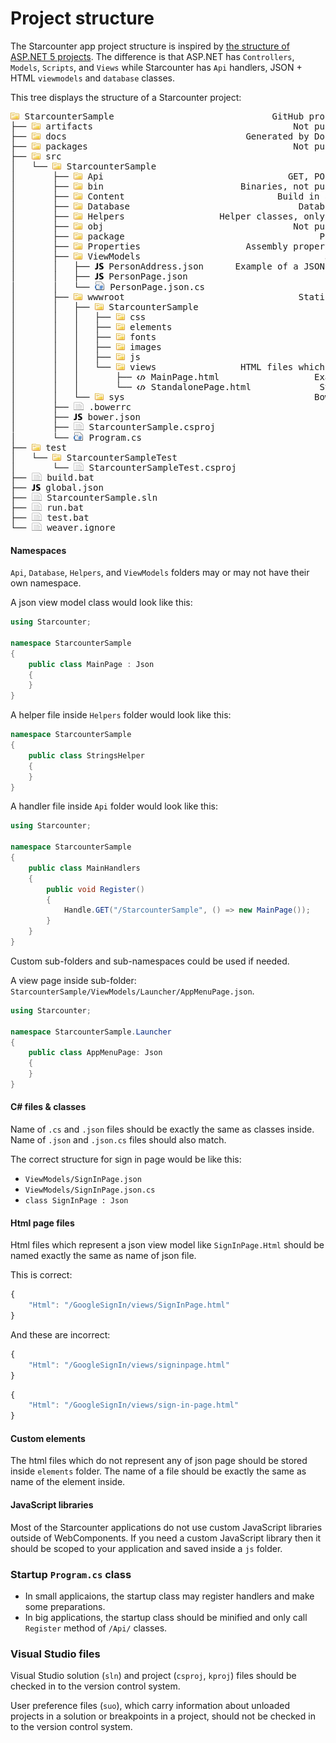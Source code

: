 # Project structure

The Starcounter app project structure is inspired by [the structure of ASP.NET 5 projects](http://gunnarpeipman.com/2014/10/asp-net-5-new-structure-of-solutions-and-projects/). The difference is that ASP.NET has `Controllers`, `Models`, `Scripts`, and `Views` while Starcounter has `Api` handlers, JSON + HTML `viewmodels` and `database` classes.

This tree displays the structure of a Starcounter project:

<pre><img src="/assets/folder-icon.png" /> StarcounterSample                              GitHub project/VS solution name
├── <img src="/assets/folder-icon.png" /> artifacts                                      Not pushed, generated by VS
├── <img src="/assets/folder-icon.png" /> docs                                  Generated by Documentation generator
├── <img src="/assets/folder-icon.png" /> packages                                       Not pushed, generated by VS
├── <img src="/assets/folder-icon.png" /> src                                                    Source files folder
│   └── <img src="/assets/folder-icon.png" /> StarcounterSample                                         Project name
│       ├── <img src="/assets/folder-icon.png" /> Api                                   GET, POST and other handlers
│       ├── <img src="/assets/folder-icon.png" /> bin                          Binaries, not pushed, generated by VS
│       ├── <img src="/assets/folder-icon.png" /> Content                             Build in assembly static files
│       ├── <img src="/assets/folder-icon.png" /> Database                                Database table definitions
│       ├── <img src="/assets/folder-icon.png" /> Helpers                  Helper classes, only if your app needs it
│       ├── <img src="/assets/folder-icon.png" /> obj                                    Not pushed, generated by VS
│       ├── <img src="/assets/folder-icon.png" /> package                                     Package info goes here
│       ├── <img src="/assets/folder-icon.png" /> Properties                    Assembly properties, generated by VS
│       ├── <img src="/assets/folder-icon.png" /> ViewModels                                   JSON view model files
│       │   ├── <img src="/assets/js-icon.png" /> PersonAddress.json      Example of a JSON, which is not a page
│       │   ├── <img src="/assets/js-icon.png" /> PersonPage.json                                      Page JSON
│       │   └── <img src="/assets/csharp-icon.png" /> PersonPage.json.cs                       Page JSON code-behind
│       ├── <img src="/assets/folder-icon.png" /> wwwroot                                 Static content root folder
│       │   ├── <img src="/assets/folder-icon.png" /> StarcounterSample                                 Project name
│       │   │   ├── <img src="/assets/folder-icon.png" /> css                                          Styles sheets
│       │   │   ├── <img src="/assets/folder-icon.png" /> elements                                   Custom elements
│       │   │   ├── <img src="/assets/folder-icon.png" /> fonts                                           Font files
│       │   │   ├── <img src="/assets/folder-icon.png" /> images                                              Images
│       │   │   ├── <img src="/assets/folder-icon.png" /> js                                        JavaScript files
│       │   │   └── <img src="/assets/folder-icon.png" /> views                HTML files which represent JSON pages
│       │   │       ├── <img src="/assets/html-icon.png" /> MainPage.html                  Example of an HTML page
│       │   │       └── <img src="/assets/html-icon.png" /> StandalonePage.html             Standalone master page
│       │   └── <img src="/assets/folder-icon.png" /> sys                                    Bower components folder
│       ├── <img src="/assets/file-icon.png" /> .bowerrc                                         Bower config file
│       ├── <img src="/assets/js-icon.png" /> bower.json                                         Bower JSON file
│       ├── <img src="/assets/file-icon.png" /> StarcounterSample.csproj                           VS project file
│       └── <img src="/assets/csharp-icon.png" /> Program.cs                                           Startup class
├── <img src="/assets/folder-icon.png" /> test                                                          Tests folder
│   └── <img src="/assets/folder-icon.png" /> StarcounterSampleTest                                     Project name
│       └── <img src="/assets/file-icon.png" /> StarcounterSampleTest.csproj                       VS project file
├── <img src="/assets/file-icon.png" /> build.bat                                                   Build projects
├── <img src="/assets/js-icon.png" /> global.json                                               Global JSON file
├── <img src="/assets/file-icon.png" /> StarcounterSample.sln                                     VS solution file
├── <img src="/assets/file-icon.png" /> run.bat                                                       Run projects
├── <img src="/assets/file-icon.png" /> test.bat                                                     Test projects
└── <img src="/assets/file-icon.png" /> weaver.ignore                                           <a href="/guides/working-with-starcounter/weaver/">Ignored assemblies</a>
</pre>

#### Namespaces

`Api`, `Database`, `Helpers`, and `ViewModels` folders may or may not have their own namespace.

A json view model class would look like this:

```cs
using Starcounter;

namespace StarcounterSample 
{
    public class MainPage : Json 
    {
    }
}
```

A helper file inside `Helpers` folder would look like this:

```cs
namespace StarcounterSample 
{
    public class StringsHelper 
    {
    }
}
```

A handler file inside `Api` folder would look like this:

```cs
using Starcounter;

namespace StarcounterSample 
{
    public class MainHandlers 
    {
		public void Register() 
        {
			Handle.GET("/StarcounterSample", () => new MainPage());
		}
    }
}
```

Custom sub-folders and sub-namespaces could be used if needed.

A view page inside sub-folder: `StarcounterSample/ViewModels/Launcher/AppMenuPage.json`.
```cs
using Starcounter;

namespace StarcounterSample.Launcher 
{
    public class AppMenuPage: Json 
    {
    }
}
```

#### C# files & classes

Name of `.cs` and `.json` files should be exactly the same as classes inside. Name of `.json` and `.json.cs` files should also match.

The correct structure for sign in page would be like this:

- `ViewModels/SignInPage.json`
- `ViewModels/SignInPage.json.cs`
- `class SignInPage : Json`

#### Html page files

Html files which represent a json view model like `SignInPage.Html` should be named exactly the same as name of json file.

This is correct:
```javascript
{
    "Html": "/GoogleSignIn/views/SignInPage.html"
}
```

And these are incorrect:
```javascript
{
    "Html": "/GoogleSignIn/views/signinpage.html"
}
```

```javascript
{
    "Html": "/GoogleSignIn/views/sign-in-page.html"
}
```

#### Custom elements

The html files which do not represent any of json page should be stored inside `elements` folder. The name of a file should be exactly the same as name of the element inside.

#### JavaScript libraries

Most of the Starcounter applications do not use custom JavaScript libraries outside of WebComponents.
If you need a custom JavaScript library then it should be scoped to your application and saved inside a `js` folder.

### Startup `Program.cs` class

- In small applicaions, the startup class may register handlers and make some preparations.
- In big applications, the startup class should be minified and only call `Register` method of `/Api/` classes.

### Visual Studio files

Visual Studio solution (`sln`) and project (`csproj`, `kproj`) files should be checked in to the version control system.

User preference files (`suo`), which carry information about unloaded projects in a solution or breakpoints in a project, should not be checked in to the version control system.